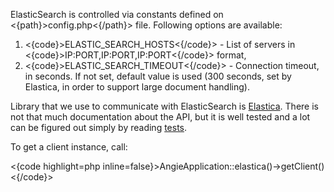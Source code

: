 ElasticSearch is controlled via constants defined on <{path}>config.php<{/path}> file. Following options are available:

1. <{code}>ELASTIC_SEARCH_HOSTS<{/code}> - List of servers in <{code}>IP:PORT,IP:PORT,IP:PORT<{/code}> format,
2. <{code}>ELASTIC_SEARCH_TIMEOUT<{/code}> - Connection timeout, in seconds. If not set, default value is used (300 seconds, set by Elastica, in order to support large document handling).

Library that we use to communicate with ElasticSearch is <a href="http://elastica.io">Elastica</a>. There is not that much documentation about the API, but it is well tested and a lot can be figured out simply by reading <a href="https://github.com/ruflin/Elastica/tree/master/test">tests</a>.

To get a client instance, call:

<{code highlight=php inline=false}>AngieApplication::elastica()->getClient()<{/code}>